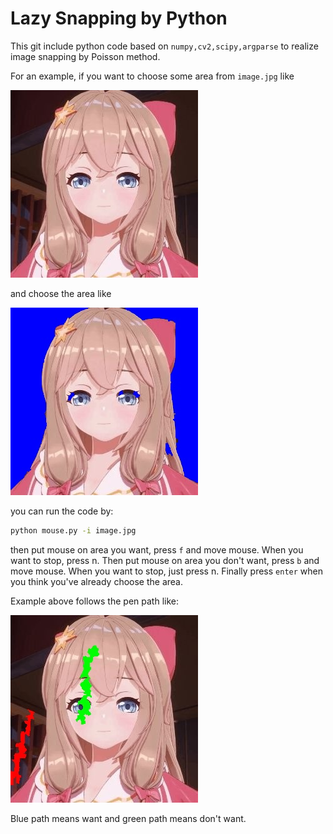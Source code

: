 # Lazy Snapping by Python

This git include python code based on <code>numpy,cv2,scipy,argparse</code> to realize image snapping by Poisson method. 

For an example, if you want to choose some area from <code>image.jpg</code> like

![avatar](image.jpg)

and choose the area like 

![avatar](image_result.jpg)

you can run the code by: 

```bash
python mouse.py -i image.jpg
```

then put mouse on area you want, press <code>f</code> and move mouse. When you want to stop, press n. Then put mouse on area you don't want, press <code>b</code> and move mouse. When you want to stop, just press n. Finally press <code>enter</code> when you think you've already choose the area. 

Example above follows the pen path like: 

![avatar](image_pen.jpg)

Blue path means want and green path means don't want. 